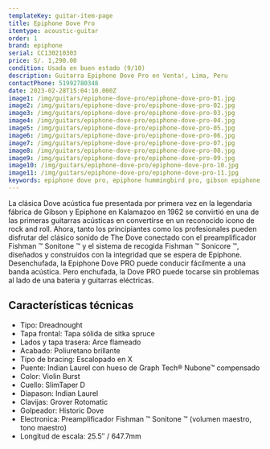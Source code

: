 ```yaml
---
templateKey: guitar-item-page
title: Epiphone Dove Pro
itemtype: acoustic-guitar
order: 1
brand: epiphone
serial: CC130210303
price: S/. 1,290.00
condition: Usada en buen estado (9/10)
description: Guitarra Epiphone Dove Pro en Venta!, Lima, Peru
contactPhone: 51992780348
date: 2023-02-28T15:04:10.000Z
image1: /img/guitars/epiphone-dove-pro/epiphone-dove-pro-01.jpg
image2: /img/guitars/epiphone-dove-pro/epiphone-dove-pro-02.jpg
image3: /img/guitars/epiphone-dove-pro/epiphone-dove-pro-03.jpg
image4: /img/guitars/epiphone-dove-pro/epiphone-dove-pro-04.jpg
image5: /img/guitars/epiphone-dove-pro/epiphone-dove-pro-05.jpg
image6: /img/guitars/epiphone-dove-pro/epiphone-dove-pro-06.jpg
image7: /img/guitars/epiphone-dove-pro/epiphone-dove-pro-07.jpg
image8: /img/guitars/epiphone-dove-pro/epiphone-dove-pro-08.jpg
image9: /img/guitars/epiphone-dove-pro/epiphone-dove-pro-09.jpg
image10: /img/guitars/epiphone-dove-pro/epiphone-dove-pro-10.jpg
image11: /img/guitars/epiphone-dove-pro/epiphone-dove-pro-11.jpg
keywords: epiphone dove pro, epiphone hummingbird pro, gibson epiphone, gibson epiphone, epihone dove, guitarra epiphone dove
---
```

La clásica Dove acústica fue presentada por primera vez en la legendaria fábrica de Gibson y Epiphone en Kalamazoo en 1962 se convirtió en una de las primeras guitarras acústicas en convertirse en un reconocido icono de rock and roll. Ahora, tanto los principiantes como los profesionales pueden disfrutar del clásico sonido de The Dove conectado con el preamplificador Fishman ™ Sonitone ™ y el sistema de recogida Fishman ™ Sonicore ™, diseñados y construidos con la integridad que se espera de Epiphone.
Desenchufada, la Epiphone Dove PRO puede conducir fácilmente a una banda acústica. Pero enchufada, la Dove PRO puede tocarse sin problemas al lado de una bateria y guitarras eléctricas.

## Características técnicas

* Tipo: Dreadnought
* Tapa frontal: Tapa sólida de sitka spruce
* Lados y tapa trasera: Arce flameado
* Acabado: Poliuretano brillante
* Tipo de bracing: Escalopado en X
* Puente: Indian Laurel con hueso de Graph Tech® Nubone™ compensado
* Color: Violin Burst
* Cuello: SlimTaper D
* Diapason: Indian Laurel
* Clavijas: Grover Rotomatic
* Golpeador: Historic Dove
* Electronica: Preamplificador Fishman ™ Sonitone ™ (volumen maestro, tono maestro)
* Longitud de escala: 25.5″ / 647.7mm

